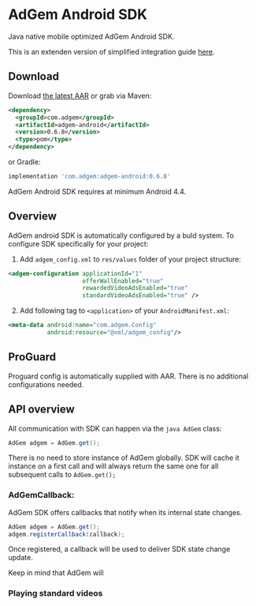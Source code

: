 AdGem Android SDK
========

Java native mobile optimized AdGem Android SDK.

This is an extenden version of simplified integration guide [here][1].


Download
--------

Download [the latest AAR][2] or grab via Maven:
```xml
<dependency>
  <groupId>com.adgem</groupId>
  <artifactId>adgem-android</artifactId>
  <version>0.6.8</version>
  <type>pom</type>
</dependency>
```
or Gradle:
```groovy
implementation 'com.adgem:adgem-android:0.6.8'
```

AdGem Android SDK requires at minimum Android 4.4.

Overview
--------
AdGem android SDK is automatically configured by a buld system. To configure SDK specifically for your project:
1. Add ```adgem_config.xml``` to ```res/values``` folder of your project structure:
```xml
<adgem-configuration applicationId="1"
                     offerWallEnabled="true"
                     rewardedVideoAdsEnabled="true"
                     standardVideoAdsEnabled="true" />
```
2. Add following tag to ```<application>``` of your ```AndroidManifest.xml```:
```xml
<meta-data android:name="com.adgem.Config"
           android:resource="@xml/adgem_config"/>
```

ProGuard
--------

Proguard config is automatically supplied with AAR. There is no additional configurations needed.

API overview
--------
All communication with SDK can happen via the ```java AdGem``` class:
```java
AdGem adgem = AdGem.get();
```
There is no need to store instance of AdGem globally. SDK will cache it instance on a first call and will always return the same one for all subsequent calls to ```AdGem.get();```

### AdGemCallback:
AdGem SDK offers callbacks that notify when its internal state changes.
```java
AdGem adgem = AdGem.get();
adgem.registerCallback(callback);
```
Once registered, a callback will be used to deliver SDK state change update.

Keep in mind that AdGem will 
### Playing standard videos





[1]: https://help.adgem.com/sdk-integration/android-integration-guide
[2]: https://bintray.com/adgemsdk/android/download_file?file_path=com%2Fadgem%2Fadgem-android%2F0.6.8%2Fadgem-android-0.6.8.aar
